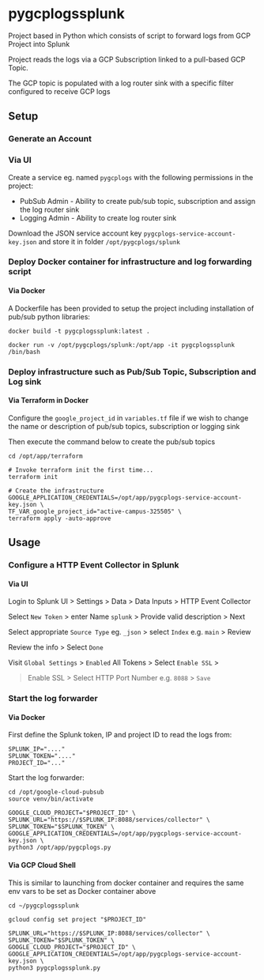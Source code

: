# pygcplogssplunk
Project based in Python which consists of script to forward logs from GCP Project
into Splunk

Project reads the logs via a GCP Subscription linked to a pull-based GCP Topic.

The GCP topic is populated with a log router sink with a specific filter 
configured to receive GCP logs

## Setup

### Generate an Account

### Via UI

Create a service eg. named `pygcplogs` with the following permissions in the 
project: 
* PubSub Admin - Ability to create pub/sub topic, subscription and assign the 
log router sink
* Logging Admin - Ability to create log router sink

Download the JSON service account key `pygcplogs-service-account-key.json` and store 
it in folder `/opt/pygcplogs/splunk`

### Deploy Docker container for infrastructure and log forwarding script

#### Via Docker

A Dockerfile has been provided to setup the project including installation of 
pub/sub python libraries:
```
docker build -t pygcplogssplunk:latest .

docker run -v /opt/pygcplogs/splunk:/opt/app -it pygcplogssplunk /bin/bash
```

### Deploy infrastructure such as Pub/Sub Topic, Subscription and Log sink

#### Via Terraform in Docker
Configure the `google_project_id` in `variables.tf` file if we wish to change the
name or description of pub/sub topics, subscription or logging sink

Then execute the command below to create the pub/sub topics
```
cd /opt/app/terraform

# Invoke terraform init the first time...
terraform init

# Create the infrastructure 
GOOGLE_APPLICATION_CREDENTIALS=/opt/app/pygcplogs-service-account-key.json \
TF_VAR_google_project_id="active-campus-325505" \
terraform apply -auto-approve
```

## Usage

### Configure a HTTP Event Collector in Splunk

#### Via UI
Login to Splunk UI > Settings > Data > Data Inputs > HTTP Event Collector

Select `New Token` > enter Name `splunk` > Provide valid description > Next

Select appropriate `Source Type` eg. `_json` > select `Index` e.g. `main` > Review

Review the info > Select `Done`

Visit `Global Settings` > `Enabled` All Tokens > Select `Enable SSL` > 
> Enable SSL > Select HTTP Port Number e.g. `8088` > `Save`

### Start the log forwarder

#### Via Docker
First define the Splunk token, IP and project ID to read the logs from: 
```
SPLUNK_IP="...."
SPLUNK_TOKEN="...."
PROJECT_ID="..."
```

Start the log forwarder:
```
cd /opt/google-cloud-pubsub
source venv/bin/activate

GOOGLE_CLOUD_PROJECT="$PROJECT_ID" \
SPLUNK_URL="https://$SPLUNK_IP:8088/services/collector" \
SPLUNK_TOKEN="$SPLUNK_TOKEN" \
GOOGLE_APPLICATION_CREDENTIALS=/opt/app/pygcplogs-service-account-key.json \
python3 /opt/app/pygcplogs.py
```

#### Via GCP Cloud Shell
This is similar to launching from docker container and requires the same env 
vars to be set as Docker container above
```
cd ~/pygcplogssplunk

gcloud config set project "$PROJECT_ID"

SPLUNK_URL="https://$SPLUNK_IP:8088/services/collector" \
SPLUNK_TOKEN="$SPLUNK_TOKEN" \
GOOGLE_CLOUD_PROJECT="$PROJECT_ID" \
GOOGLE_APPLICATION_CREDENTIALS=/opt/app/pygcplogs-service-account-key.json \
python3 pygcplogssplunk.py
```